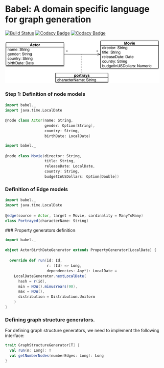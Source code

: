 # Babel: A domain specific language for graph generation
[![Build Status](https://travis-ci.org/DAMA-UPC/Babel.svg?branch=master)](https://travis-ci.org/DAMA-UPC/Babel) [![Codacy Badge](https://api.codacy.com/project/badge/Grade/438d92393c7e4b0e897fc37dcf788a75)](https://www.codacy.com/app/DAMA-UPC/Babel?utm_source=github.com&amp;utm_medium=referral&amp;utm_content=DAMA-UPC/Babel&amp;utm_campaign=Badge_Grade) [![Codacy Badge](https://api.codacy.com/project/badge/Coverage/438d92393c7e4b0e897fc37dcf788a75)](https://www.codacy.com/app/DAMA-UPC/Babel?utm_source=github.com&utm_medium=referral&utm_content=DAMA-UPC/Babel&utm_campaign=Badge_Coverage)

![running-example](docs/running-example.png)

### Step 1: Definition of node models

```scala
import babel._
import java.time.LocalDate

@node class Actor(name: String,
                  gender: Option[String],
                  country: String,
                  birthDate: LocalDate)
```


```scala
import babel._

@node class Movie(director: String,
                  title: String,
                  releaseDate: LocalDate,
                  country: String,
                  budgetInUSDollars: Option[Double])
```

### Definition of Edge models

```scala
import babel._
import java.time.LocalDate

@edge(source = Actor, target = Movie, cardinality = ManyToMany)
class Portrayed(characterName: String)
```

### Property generators definition

```scala
import babel._

object ActorBirthDateGenerator extends PropertyGenerator[LocalDate] {

  override def run(id: Id,
                   r: (Id) => Long,
                   dependencies: Any*): LocalDate =
    LocalDateGenerator.nextLocalDate(
      hash = r(id),
      min = NOW().minusYears(90),
      max = NOW(),
      distribution = Distribution.Uniform
    )
}
```

### Defining graph structure generators.

For defining graph structure generators, we need to implement
the following interface:

```scala
trait GraphStructureGenerator[T] {
  val run(n: Long): T
  val getNumberNodes(numberEdges: Long): Long
}
```
